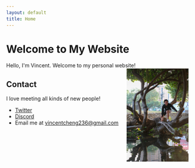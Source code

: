 ```yaml
---
layout: default
title: Home
---
```


# Welcome to My Website

Hello, I'm Vincent. Welcome to my personal website!
<img style="float: right; margin: 0px 15px 15px 0px;" src="vincent.JPG" width="33%" />

## Contact

I love meeting all kinds of new people!

- [Twitter](https://twitter.com/vvvincent_c)
- [Discord](https://discord.com/users/vvvincent)
- Email me at vincentcheng236@gmail.com 

